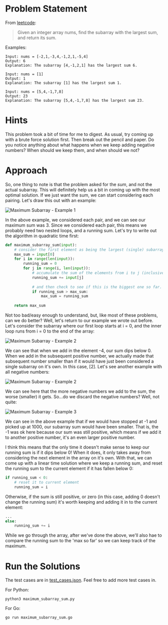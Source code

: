 # Problem Statement
From [leetcode](https://leetcode.com/problems/maximum-subarray/):
> Given an integer array nums, find the subarray with the largest sum, and return its sum.

Examples:
```
Input: nums = [-2,1,-3,4,-1,2,1,-5,4]
Output: 6
Explanation: The subarray [4,-1,2,1] has the largest sum 6.
```

```
Input: nums = [1]
Output: 1
Explanation: The subarray [1] has the largest sum 1.
```

```
Input: nums = [5,4,-1,7,8]
Output: 23
Explanation: The subarray [5,4,-1,7,8] has the largest sum 23.
```

# Hints
This problem took a bit of time for me to digest. As usual, try coming up with a brute force solution first.  Then break out the pencil and paper. Do you notice anything about what happens when we keep adding negative numbers? When should we keep them, and when should we not?

# Approach
So, one thing to note is that the problem asked for the *sum*, and not the actual subarray. This will definitely help us a bit in coming up with the most optimal solution. If we just want the sum, we can start considering each pairing.  Let's draw this out with an example:

![Maximum Subarray - Example 1](https://drive.google.com/uc?export=view&id=1wgkFGSFxFhJK6ho1xHcstOFe1_GEn-Ad)

In the above example, we considered each pair, and we can see our maximum sum was 3. Since we considered each pair, this means we probably need two nested loops, and a running sum.  Let's try to write out the algorithm in quadratic time first:

```python
def maximum_subarray_sum(input):
    # consider the first element as being the largest (single) subarray sum.
    max_sum = input[0]
    for i in range(len(input)):
        running_sum = 0
        for j in range(i, len(input)):
            # accumulate the sum of the elements from i to j (inclusive)
            running_sum += input[j]
            
            # and then check to see if this is the biggest one so far.
            if running_sum > max_sum:
                max_sum = running_sum
    
    return max_sum
```
Not too bad/easy enough to understand, but, like most of these problems, can we do better? Well, let's return to our example we wrote out before. Let's consider the subarray where our first loop starts at i = 0, and the inner loop runs from i = 0 to the end of the array:

![Maximum Subarray - Example 2](https://drive.google.com/uc?export=view&id=15Upqv2j6DSLp9TvK0NT8dJQesadmjBtr)

We can see that when we add in the element -4, our sum dips below 0. When we add in the subsequent positive number, we actually made that subsequent number smaller than if it would have just been considered a single subarray on it's own.  In this case, [2]. Let's see another example with all negative numbers:

![Maximum Subarray - Example 2](https://drive.google.com/uc?export=view&id=1kvxKOBfVsO9cKXwwTl_yEbpRQKX2oulz)

We can see here that the more negative numbers we add to the sum, the worse (smaller) it gets.  So...do we discard the negative numbers? Well, not quite:

![Maximum Subarray - Example 3](https://drive.google.com/uc?export=view&id=166PspAEa42eGXe68yGj-e8c2iHNemRdW)

We can see in the above example that if we would have stopped at -1 and picked up at 1000, our subarray sum would have been smaller. That is, the -1 was ok here because our sum was still positive, which means if we add it to another positive number, it's an even larger positive number. 

I think this means that the only time it doesn't make sense to keep our running sum is if it dips below 0! When it does, it only takes away from considering the next element in the array on it's own. With that, we can come up with a linear time solution where we keep a running sum, and reset the running sum to the current element if it has fallen below 0:

```python
if running_sum < 0:
    # reset it to current element
    running_sum = i
```

Otherwise, if the sum is still positive, or zero (in this case, adding 0 doesn't change the running sum) it's worth keeping and adding it in to the current element:

```python
...
else:
    running_sum += i
```
While we go through the array, after we've done the above, we'll also hae to compare the running sum to the 'max so far' so we can keep track of the maximum. 

# Run the Solutions
The test cases are in [test_cases.json](test_cases.json). Feel free to add more test cases in. 

For Python:
```shell
python3 maximum_subarray_sum.py
```

For Go:
```shell
go run maximum_subarray_sum.go
```
